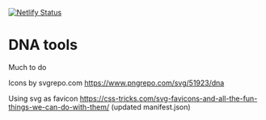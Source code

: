 [![Netlify Status](https://api.netlify.com/api/v1/badges/07a61939-b9e7-4e24-8d5a-f4ea2a1fd382/deploy-status)](https://app.netlify.com/sites/creative-cocada-575991/deploys)

# DNA tools

Much to do




Icons by svgrepo.com https://www.pngrepo.com/svg/51923/dna

Using svg as favicon https://css-tricks.com/svg-favicons-and-all-the-fun-things-we-can-do-with-them/ (updated manifest.json)